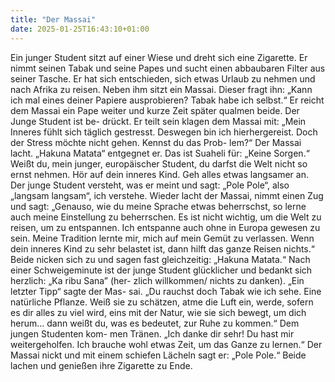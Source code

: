 ```yaml
---
title: "Der Massai"
date: 2025-01-25T16:43:10+01:00
---
```


Ein junger Student sitzt auf einer Wiese und dreht sich eine Zigarette. Er
nimmt seinen Tabak und seine Papes und sucht einen abbaubaren Filter
aus seiner Tasche. Er hat sich entschieden, sich etwas Urlaub zu nehmen
und nach Afrika zu reisen. Neben ihm sitzt ein Massai. Dieser fragt ihn:
„Kann ich mal eines deiner Papiere ausprobieren? Tabak habe ich
selbst.“ Er reicht dem Massai ein Pape weiter und kurze Zeit später
qualmen beide. Der Junge Student ist be- drückt. Er teilt sein klagen dem
Massai mit: „Mein Inneres fühlt sich täglich gestresst. Deswegen bin ich
hierhergereist. Doch der Stress möchte nicht gehen. Kennst du das Prob-
lem?“ Der Massai lacht. „Hakuna Matata“ entgegnet er. Das ist Suaheli
für: „Keine Sorgen.“ Weißt du, mein junger, europäischer Student, du
darfst die Welt nicht so ernst nehmen. Hör auf dein inneres Kind. Geh
alles etwas langsamer an. Der junge Student versteht, was er meint und
sagt: „Pole Pole“, also „langsam langsam“, ich verstehe. Wieder lacht der
Massai, nimmt einen Zug und sagt: „Genauso, wie du meine Sprache
etwas beherrschst, so lerne auch meine Einstellung zu beherrschen. Es
ist nicht wichtig, um die Welt zu reisen, um zu entspannen. Ich entspanne
auch ohne in Europa gewesen zu sein. Meine Tradition lernte mir, mich
auf mein Gemüt zu verlassen. Wenn dein inneres Kind zu sehr belastet
ist, dann hilft das ganze Reisen nichts.“ Beide nicken sich zu und sagen
fast gleichzeitig: „Hakuna Matata.“ Nach einer Schweigeminute ist der
junge Student glücklicher und bedankt sich herzlich: „Ka ribu Sana” (her-
zlich willkommen/ nichts zu danken). „Ein letzter Tipp“ sagte der Mas-
sai. „Du rauchst doch Tabak wie ich sehe. Eine natürliche Pflanze. Weiß
sie zu schätzen, atme die Luft ein, werde, sofern es dir alles zu viel wird,
eins mit der Natur, wie sie sich bewegt, um dich herum… dann weißt du,
was es bedeutet, zur Ruhe zu kommen.“ Dem jungen Studenten kom-
men Tränen. „Ich danke dir sehr! Du hast mir weitergeholfen. Ich
brauche wohl etwas Zeit, um das Ganze zu lernen.“ Der Massai nickt
und mit einem schiefen Lächeln sagt er: „Pole Pole.“ Beide lachen und
genießen ihre Zigarette zu Ende.
